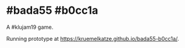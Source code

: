 # #bada55 #b0cc1a
A #klujam19 game.

Running prototype at <https://kruemelkatze.github.io/bada55-b0cc1a/>.
